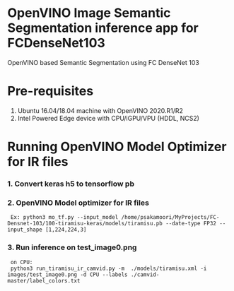 # OpenVINO Image Semantic Segmentation inference app for FCDenseNet103 

OpenVINO based Semantic Segmentation using FC DenseNet 103 

# Pre-requisites
   1. Ubuntu 16.04/18.04 machine with OpenVINO 2020.R1/R2
   2. Intel Powered Edge device with CPU/iGPU/VPU (HDDL, NCS2)
  
# Running OpenVINO Model Optimizer for IR files

  ### 1. Convert keras h5 to tensorflow pb 
  ### 2. OpenVINO Model optimizer for IR files
     Ex: python3 mo_tf.py --input_model /home/psakamoori/MyProjects/FC-Densnet-103/100-tiramisu-keras/models/tiramisu.pb --date-type FP32 --input_shape [1,224,224,3]
  ### 3. Run inference on test_image0.png 
     on CPU:
     python3 run_tiramisu_ir_camvid.py -m  ./models/tiramisu.xml -i images/test_image0.png -d CPU --labels ./camvid-master/label_colors.txt
